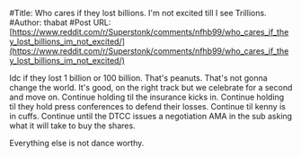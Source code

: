 #Title: Who cares if they lost billions. I'm not excited till I see Trillions.
#Author: thabat
#Post URL: [https://www.reddit.com/r/Superstonk/comments/nfhb99/who_cares_if_they_lost_billions_im_not_excited/](https://www.reddit.com/r/Superstonk/comments/nfhb99/who_cares_if_they_lost_billions_im_not_excited/)


Idc if they lost 1 billion or 100 billion. That's peanuts. That's not gonna change the world. It's good, on the right track but we celebrate for a second and move on. Continue holding til the insurance kicks in. Continue holding til they hold press conferences to defend their losses. Continue til kenny is in cuffs. Continue until the DTCC issues a negotiation AMA in the sub asking what it will take to buy the shares.

Everything else is not dance worthy.